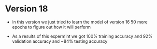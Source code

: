 # Version 18

- In this version we just tried to learn the model of version 16 50 more epochs to figure out how it will perform

- As a results of this expermint we got 100% training accuracy and 92% validation accuracy and ~84% testing accuracy